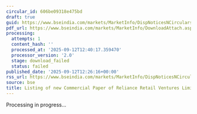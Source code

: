 ```yaml
---
circular_id: 606be09318e475bd
draft: true
guid: https://www.bseindia.com/markets/MarketInfo/DispNoticesNCirculars.aspx?Noticeid={BA04C83A-FBCF-44D7-B28F-3702ECFE51F8}&noticeno=20250912-81&dt=09/12/2025&icount=81&totcount=84&flag=0
pdf_url: https://www.bseindia.com/markets/MarketInfo/DownloadAttach.aspx?id=20250912-81&attachedId=
processing:
  attempts: 1
  content_hash: ''
  processed_at: '2025-09-12T12:40:17.359470'
  processor_version: '2.0'
  stage: download_failed
  status: failed
published_date: '2025-09-12T12:26:16+00:00'
rss_url: https://www.bseindia.com/markets/MarketInfo/DispNoticesNCirculars.aspx?Noticeid={BA04C83A-FBCF-44D7-B28F-3702ECFE51F8}&noticeno=20250912-81&dt=09/12/2025&icount=81&totcount=84&flag=0
source: bse
title: Listing of new Commercial Paper of Reliance Retail Ventures Limited
---
```


Processing in progress...